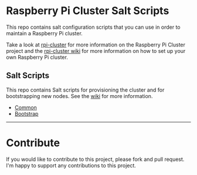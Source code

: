 # Raspberry Pi Cluster Salt Scripts

This repo contains salt configuration scripts that you can use in order to maintain a Raspberry Pi cluster.

Take a look at [rpi-cluster](https://github.com/ajthor/rpi-cluster) for more information on the Raspberry Pi Cluster project and the [rpi-cluster wiki](https://github.com/ajthor/rpi-cluster/wiki) for more information on how to set up your own Raspberry Pi cluster.

## Salt Scripts

This repo contains Salt scripts for provisioning the cluster and for bootstrapping new nodes. See the [wiki](https://github.com/ajthor/rpi-cluster-salt/wiki) for more information.

- [Common](https://github.com/ajthor/rpi-cluster-salt/wiki/Common)
- [Bootstrap](https://github.com/ajthor/rpi-cluster-salt/wiki/Bootstrap)

---

# Contribute

If you would like to contribute to this project, please fork and pull request. I'm happy to support any contributions to this project.
